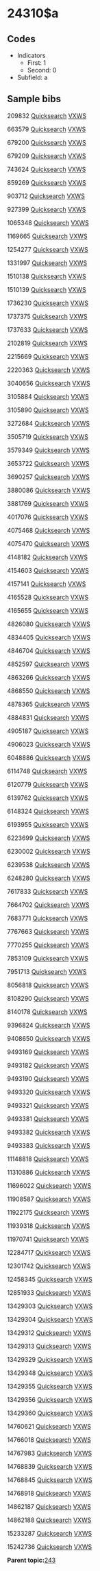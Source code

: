 # 24310$a

## Codes

-   Indicators
    -   First: 1
    -   Second: 0
-   Subfield: a

## Sample bibs

209832 [Quicksearch](https://search.library.yale.edu/catalog/209832) [VXWS](http://prodorbis.library.yale.edu:7014/vxws/GetHoldingsService?bibId=209832)

663579 [Quicksearch](https://search.library.yale.edu/catalog/663579) [VXWS](http://prodorbis.library.yale.edu:7014/vxws/GetHoldingsService?bibId=663579)

679200 [Quicksearch](https://search.library.yale.edu/catalog/679200) [VXWS](http://prodorbis.library.yale.edu:7014/vxws/GetHoldingsService?bibId=679200)

679209 [Quicksearch](https://search.library.yale.edu/catalog/679209) [VXWS](http://prodorbis.library.yale.edu:7014/vxws/GetHoldingsService?bibId=679209)

743624 [Quicksearch](https://search.library.yale.edu/catalog/743624) [VXWS](http://prodorbis.library.yale.edu:7014/vxws/GetHoldingsService?bibId=743624)

859269 [Quicksearch](https://search.library.yale.edu/catalog/859269) [VXWS](http://prodorbis.library.yale.edu:7014/vxws/GetHoldingsService?bibId=859269)

903712 [Quicksearch](https://search.library.yale.edu/catalog/903712) [VXWS](http://prodorbis.library.yale.edu:7014/vxws/GetHoldingsService?bibId=903712)

927399 [Quicksearch](https://search.library.yale.edu/catalog/927399) [VXWS](http://prodorbis.library.yale.edu:7014/vxws/GetHoldingsService?bibId=927399)

1065348 [Quicksearch](https://search.library.yale.edu/catalog/1065348) [VXWS](http://prodorbis.library.yale.edu:7014/vxws/GetHoldingsService?bibId=1065348)

1169665 [Quicksearch](https://search.library.yale.edu/catalog/1169665) [VXWS](http://prodorbis.library.yale.edu:7014/vxws/GetHoldingsService?bibId=1169665)

1254277 [Quicksearch](https://search.library.yale.edu/catalog/1254277) [VXWS](http://prodorbis.library.yale.edu:7014/vxws/GetHoldingsService?bibId=1254277)

1331997 [Quicksearch](https://search.library.yale.edu/catalog/1331997) [VXWS](http://prodorbis.library.yale.edu:7014/vxws/GetHoldingsService?bibId=1331997)

1510138 [Quicksearch](https://search.library.yale.edu/catalog/1510138) [VXWS](http://prodorbis.library.yale.edu:7014/vxws/GetHoldingsService?bibId=1510138)

1510139 [Quicksearch](https://search.library.yale.edu/catalog/1510139) [VXWS](http://prodorbis.library.yale.edu:7014/vxws/GetHoldingsService?bibId=1510139)

1736230 [Quicksearch](https://search.library.yale.edu/catalog/1736230) [VXWS](http://prodorbis.library.yale.edu:7014/vxws/GetHoldingsService?bibId=1736230)

1737375 [Quicksearch](https://search.library.yale.edu/catalog/1737375) [VXWS](http://prodorbis.library.yale.edu:7014/vxws/GetHoldingsService?bibId=1737375)

1737633 [Quicksearch](https://search.library.yale.edu/catalog/1737633) [VXWS](http://prodorbis.library.yale.edu:7014/vxws/GetHoldingsService?bibId=1737633)

2102819 [Quicksearch](https://search.library.yale.edu/catalog/2102819) [VXWS](http://prodorbis.library.yale.edu:7014/vxws/GetHoldingsService?bibId=2102819)

2215669 [Quicksearch](https://search.library.yale.edu/catalog/2215669) [VXWS](http://prodorbis.library.yale.edu:7014/vxws/GetHoldingsService?bibId=2215669)

2220363 [Quicksearch](https://search.library.yale.edu/catalog/2220363) [VXWS](http://prodorbis.library.yale.edu:7014/vxws/GetHoldingsService?bibId=2220363)

3040656 [Quicksearch](https://search.library.yale.edu/catalog/3040656) [VXWS](http://prodorbis.library.yale.edu:7014/vxws/GetHoldingsService?bibId=3040656)

3105884 [Quicksearch](https://search.library.yale.edu/catalog/3105884) [VXWS](http://prodorbis.library.yale.edu:7014/vxws/GetHoldingsService?bibId=3105884)

3105890 [Quicksearch](https://search.library.yale.edu/catalog/3105890) [VXWS](http://prodorbis.library.yale.edu:7014/vxws/GetHoldingsService?bibId=3105890)

3272684 [Quicksearch](https://search.library.yale.edu/catalog/3272684) [VXWS](http://prodorbis.library.yale.edu:7014/vxws/GetHoldingsService?bibId=3272684)

3505719 [Quicksearch](https://search.library.yale.edu/catalog/3505719) [VXWS](http://prodorbis.library.yale.edu:7014/vxws/GetHoldingsService?bibId=3505719)

3579349 [Quicksearch](https://search.library.yale.edu/catalog/3579349) [VXWS](http://prodorbis.library.yale.edu:7014/vxws/GetHoldingsService?bibId=3579349)

3653722 [Quicksearch](https://search.library.yale.edu/catalog/3653722) [VXWS](http://prodorbis.library.yale.edu:7014/vxws/GetHoldingsService?bibId=3653722)

3690257 [Quicksearch](https://search.library.yale.edu/catalog/3690257) [VXWS](http://prodorbis.library.yale.edu:7014/vxws/GetHoldingsService?bibId=3690257)

3880086 [Quicksearch](https://search.library.yale.edu/catalog/3880086) [VXWS](http://prodorbis.library.yale.edu:7014/vxws/GetHoldingsService?bibId=3880086)

3881769 [Quicksearch](https://search.library.yale.edu/catalog/3881769) [VXWS](http://prodorbis.library.yale.edu:7014/vxws/GetHoldingsService?bibId=3881769)

4017076 [Quicksearch](https://search.library.yale.edu/catalog/4017076) [VXWS](http://prodorbis.library.yale.edu:7014/vxws/GetHoldingsService?bibId=4017076)

4075468 [Quicksearch](https://search.library.yale.edu/catalog/4075468) [VXWS](http://prodorbis.library.yale.edu:7014/vxws/GetHoldingsService?bibId=4075468)

4075470 [Quicksearch](https://search.library.yale.edu/catalog/4075470) [VXWS](http://prodorbis.library.yale.edu:7014/vxws/GetHoldingsService?bibId=4075470)

4148182 [Quicksearch](https://search.library.yale.edu/catalog/4148182) [VXWS](http://prodorbis.library.yale.edu:7014/vxws/GetHoldingsService?bibId=4148182)

4154603 [Quicksearch](https://search.library.yale.edu/catalog/4154603) [VXWS](http://prodorbis.library.yale.edu:7014/vxws/GetHoldingsService?bibId=4154603)

4157141 [Quicksearch](https://search.library.yale.edu/catalog/4157141) [VXWS](http://prodorbis.library.yale.edu:7014/vxws/GetHoldingsService?bibId=4157141)

4165528 [Quicksearch](https://search.library.yale.edu/catalog/4165528) [VXWS](http://prodorbis.library.yale.edu:7014/vxws/GetHoldingsService?bibId=4165528)

4165655 [Quicksearch](https://search.library.yale.edu/catalog/4165655) [VXWS](http://prodorbis.library.yale.edu:7014/vxws/GetHoldingsService?bibId=4165655)

4826080 [Quicksearch](https://search.library.yale.edu/catalog/4826080) [VXWS](http://prodorbis.library.yale.edu:7014/vxws/GetHoldingsService?bibId=4826080)

4834405 [Quicksearch](https://search.library.yale.edu/catalog/4834405) [VXWS](http://prodorbis.library.yale.edu:7014/vxws/GetHoldingsService?bibId=4834405)

4846704 [Quicksearch](https://search.library.yale.edu/catalog/4846704) [VXWS](http://prodorbis.library.yale.edu:7014/vxws/GetHoldingsService?bibId=4846704)

4852597 [Quicksearch](https://search.library.yale.edu/catalog/4852597) [VXWS](http://prodorbis.library.yale.edu:7014/vxws/GetHoldingsService?bibId=4852597)

4863266 [Quicksearch](https://search.library.yale.edu/catalog/4863266) [VXWS](http://prodorbis.library.yale.edu:7014/vxws/GetHoldingsService?bibId=4863266)

4868550 [Quicksearch](https://search.library.yale.edu/catalog/4868550) [VXWS](http://prodorbis.library.yale.edu:7014/vxws/GetHoldingsService?bibId=4868550)

4878365 [Quicksearch](https://search.library.yale.edu/catalog/4878365) [VXWS](http://prodorbis.library.yale.edu:7014/vxws/GetHoldingsService?bibId=4878365)

4884831 [Quicksearch](https://search.library.yale.edu/catalog/4884831) [VXWS](http://prodorbis.library.yale.edu:7014/vxws/GetHoldingsService?bibId=4884831)

4905187 [Quicksearch](https://search.library.yale.edu/catalog/4905187) [VXWS](http://prodorbis.library.yale.edu:7014/vxws/GetHoldingsService?bibId=4905187)

4906023 [Quicksearch](https://search.library.yale.edu/catalog/4906023) [VXWS](http://prodorbis.library.yale.edu:7014/vxws/GetHoldingsService?bibId=4906023)

6048886 [Quicksearch](https://search.library.yale.edu/catalog/6048886) [VXWS](http://prodorbis.library.yale.edu:7014/vxws/GetHoldingsService?bibId=6048886)

6114748 [Quicksearch](https://search.library.yale.edu/catalog/6114748) [VXWS](http://prodorbis.library.yale.edu:7014/vxws/GetHoldingsService?bibId=6114748)

6120779 [Quicksearch](https://search.library.yale.edu/catalog/6120779) [VXWS](http://prodorbis.library.yale.edu:7014/vxws/GetHoldingsService?bibId=6120779)

6139762 [Quicksearch](https://search.library.yale.edu/catalog/6139762) [VXWS](http://prodorbis.library.yale.edu:7014/vxws/GetHoldingsService?bibId=6139762)

6148324 [Quicksearch](https://search.library.yale.edu/catalog/6148324) [VXWS](http://prodorbis.library.yale.edu:7014/vxws/GetHoldingsService?bibId=6148324)

6193955 [Quicksearch](https://search.library.yale.edu/catalog/6193955) [VXWS](http://prodorbis.library.yale.edu:7014/vxws/GetHoldingsService?bibId=6193955)

6223699 [Quicksearch](https://search.library.yale.edu/catalog/6223699) [VXWS](http://prodorbis.library.yale.edu:7014/vxws/GetHoldingsService?bibId=6223699)

6230002 [Quicksearch](https://search.library.yale.edu/catalog/6230002) [VXWS](http://prodorbis.library.yale.edu:7014/vxws/GetHoldingsService?bibId=6230002)

6239538 [Quicksearch](https://search.library.yale.edu/catalog/6239538) [VXWS](http://prodorbis.library.yale.edu:7014/vxws/GetHoldingsService?bibId=6239538)

6248280 [Quicksearch](https://search.library.yale.edu/catalog/6248280) [VXWS](http://prodorbis.library.yale.edu:7014/vxws/GetHoldingsService?bibId=6248280)

7617833 [Quicksearch](https://search.library.yale.edu/catalog/7617833) [VXWS](http://prodorbis.library.yale.edu:7014/vxws/GetHoldingsService?bibId=7617833)

7664702 [Quicksearch](https://search.library.yale.edu/catalog/7664702) [VXWS](http://prodorbis.library.yale.edu:7014/vxws/GetHoldingsService?bibId=7664702)

7683771 [Quicksearch](https://search.library.yale.edu/catalog/7683771) [VXWS](http://prodorbis.library.yale.edu:7014/vxws/GetHoldingsService?bibId=7683771)

7767663 [Quicksearch](https://search.library.yale.edu/catalog/7767663) [VXWS](http://prodorbis.library.yale.edu:7014/vxws/GetHoldingsService?bibId=7767663)

7770255 [Quicksearch](https://search.library.yale.edu/catalog/7770255) [VXWS](http://prodorbis.library.yale.edu:7014/vxws/GetHoldingsService?bibId=7770255)

7853109 [Quicksearch](https://search.library.yale.edu/catalog/7853109) [VXWS](http://prodorbis.library.yale.edu:7014/vxws/GetHoldingsService?bibId=7853109)

7951713 [Quicksearch](https://search.library.yale.edu/catalog/7951713) [VXWS](http://prodorbis.library.yale.edu:7014/vxws/GetHoldingsService?bibId=7951713)

8056818 [Quicksearch](https://search.library.yale.edu/catalog/8056818) [VXWS](http://prodorbis.library.yale.edu:7014/vxws/GetHoldingsService?bibId=8056818)

8108290 [Quicksearch](https://search.library.yale.edu/catalog/8108290) [VXWS](http://prodorbis.library.yale.edu:7014/vxws/GetHoldingsService?bibId=8108290)

8140178 [Quicksearch](https://search.library.yale.edu/catalog/8140178) [VXWS](http://prodorbis.library.yale.edu:7014/vxws/GetHoldingsService?bibId=8140178)

9396824 [Quicksearch](https://search.library.yale.edu/catalog/9396824) [VXWS](http://prodorbis.library.yale.edu:7014/vxws/GetHoldingsService?bibId=9396824)

9408650 [Quicksearch](https://search.library.yale.edu/catalog/9408650) [VXWS](http://prodorbis.library.yale.edu:7014/vxws/GetHoldingsService?bibId=9408650)

9493169 [Quicksearch](https://search.library.yale.edu/catalog/9493169) [VXWS](http://prodorbis.library.yale.edu:7014/vxws/GetHoldingsService?bibId=9493169)

9493182 [Quicksearch](https://search.library.yale.edu/catalog/9493182) [VXWS](http://prodorbis.library.yale.edu:7014/vxws/GetHoldingsService?bibId=9493182)

9493190 [Quicksearch](https://search.library.yale.edu/catalog/9493190) [VXWS](http://prodorbis.library.yale.edu:7014/vxws/GetHoldingsService?bibId=9493190)

9493320 [Quicksearch](https://search.library.yale.edu/catalog/9493320) [VXWS](http://prodorbis.library.yale.edu:7014/vxws/GetHoldingsService?bibId=9493320)

9493321 [Quicksearch](https://search.library.yale.edu/catalog/9493321) [VXWS](http://prodorbis.library.yale.edu:7014/vxws/GetHoldingsService?bibId=9493321)

9493381 [Quicksearch](https://search.library.yale.edu/catalog/9493381) [VXWS](http://prodorbis.library.yale.edu:7014/vxws/GetHoldingsService?bibId=9493381)

9493382 [Quicksearch](https://search.library.yale.edu/catalog/9493382) [VXWS](http://prodorbis.library.yale.edu:7014/vxws/GetHoldingsService?bibId=9493382)

9493383 [Quicksearch](https://search.library.yale.edu/catalog/9493383) [VXWS](http://prodorbis.library.yale.edu:7014/vxws/GetHoldingsService?bibId=9493383)

11148818 [Quicksearch](https://search.library.yale.edu/catalog/11148818) [VXWS](http://prodorbis.library.yale.edu:7014/vxws/GetHoldingsService?bibId=11148818)

11310886 [Quicksearch](https://search.library.yale.edu/catalog/11310886) [VXWS](http://prodorbis.library.yale.edu:7014/vxws/GetHoldingsService?bibId=11310886)

11696022 [Quicksearch](https://search.library.yale.edu/catalog/11696022) [VXWS](http://prodorbis.library.yale.edu:7014/vxws/GetHoldingsService?bibId=11696022)

11908587 [Quicksearch](https://search.library.yale.edu/catalog/11908587) [VXWS](http://prodorbis.library.yale.edu:7014/vxws/GetHoldingsService?bibId=11908587)

11922175 [Quicksearch](https://search.library.yale.edu/catalog/11922175) [VXWS](http://prodorbis.library.yale.edu:7014/vxws/GetHoldingsService?bibId=11922175)

11939318 [Quicksearch](https://search.library.yale.edu/catalog/11939318) [VXWS](http://prodorbis.library.yale.edu:7014/vxws/GetHoldingsService?bibId=11939318)

11970741 [Quicksearch](https://search.library.yale.edu/catalog/11970741) [VXWS](http://prodorbis.library.yale.edu:7014/vxws/GetHoldingsService?bibId=11970741)

12284717 [Quicksearch](https://search.library.yale.edu/catalog/12284717) [VXWS](http://prodorbis.library.yale.edu:7014/vxws/GetHoldingsService?bibId=12284717)

12301742 [Quicksearch](https://search.library.yale.edu/catalog/12301742) [VXWS](http://prodorbis.library.yale.edu:7014/vxws/GetHoldingsService?bibId=12301742)

12458345 [Quicksearch](https://search.library.yale.edu/catalog/12458345) [VXWS](http://prodorbis.library.yale.edu:7014/vxws/GetHoldingsService?bibId=12458345)

12851933 [Quicksearch](https://search.library.yale.edu/catalog/12851933) [VXWS](http://prodorbis.library.yale.edu:7014/vxws/GetHoldingsService?bibId=12851933)

13429303 [Quicksearch](https://search.library.yale.edu/catalog/13429303) [VXWS](http://prodorbis.library.yale.edu:7014/vxws/GetHoldingsService?bibId=13429303)

13429304 [Quicksearch](https://search.library.yale.edu/catalog/13429304) [VXWS](http://prodorbis.library.yale.edu:7014/vxws/GetHoldingsService?bibId=13429304)

13429312 [Quicksearch](https://search.library.yale.edu/catalog/13429312) [VXWS](http://prodorbis.library.yale.edu:7014/vxws/GetHoldingsService?bibId=13429312)

13429313 [Quicksearch](https://search.library.yale.edu/catalog/13429313) [VXWS](http://prodorbis.library.yale.edu:7014/vxws/GetHoldingsService?bibId=13429313)

13429329 [Quicksearch](https://search.library.yale.edu/catalog/13429329) [VXWS](http://prodorbis.library.yale.edu:7014/vxws/GetHoldingsService?bibId=13429329)

13429348 [Quicksearch](https://search.library.yale.edu/catalog/13429348) [VXWS](http://prodorbis.library.yale.edu:7014/vxws/GetHoldingsService?bibId=13429348)

13429355 [Quicksearch](https://search.library.yale.edu/catalog/13429355) [VXWS](http://prodorbis.library.yale.edu:7014/vxws/GetHoldingsService?bibId=13429355)

13429356 [Quicksearch](https://search.library.yale.edu/catalog/13429356) [VXWS](http://prodorbis.library.yale.edu:7014/vxws/GetHoldingsService?bibId=13429356)

13429360 [Quicksearch](https://search.library.yale.edu/catalog/13429360) [VXWS](http://prodorbis.library.yale.edu:7014/vxws/GetHoldingsService?bibId=13429360)

14760621 [Quicksearch](https://search.library.yale.edu/catalog/14760621) [VXWS](http://prodorbis.library.yale.edu:7014/vxws/GetHoldingsService?bibId=14760621)

14766018 [Quicksearch](https://search.library.yale.edu/catalog/14766018) [VXWS](http://prodorbis.library.yale.edu:7014/vxws/GetHoldingsService?bibId=14766018)

14767983 [Quicksearch](https://search.library.yale.edu/catalog/14767983) [VXWS](http://prodorbis.library.yale.edu:7014/vxws/GetHoldingsService?bibId=14767983)

14768839 [Quicksearch](https://search.library.yale.edu/catalog/14768839) [VXWS](http://prodorbis.library.yale.edu:7014/vxws/GetHoldingsService?bibId=14768839)

14768845 [Quicksearch](https://search.library.yale.edu/catalog/14768845) [VXWS](http://prodorbis.library.yale.edu:7014/vxws/GetHoldingsService?bibId=14768845)

14768918 [Quicksearch](https://search.library.yale.edu/catalog/14768918) [VXWS](http://prodorbis.library.yale.edu:7014/vxws/GetHoldingsService?bibId=14768918)

14862187 [Quicksearch](https://search.library.yale.edu/catalog/14862187) [VXWS](http://prodorbis.library.yale.edu:7014/vxws/GetHoldingsService?bibId=14862187)

14862188 [Quicksearch](https://search.library.yale.edu/catalog/14862188) [VXWS](http://prodorbis.library.yale.edu:7014/vxws/GetHoldingsService?bibId=14862188)

15233287 [Quicksearch](https://search.library.yale.edu/catalog/15233287) [VXWS](http://prodorbis.library.yale.edu:7014/vxws/GetHoldingsService?bibId=15233287)

15242736 [Quicksearch](https://search.library.yale.edu/catalog/15242736) [VXWS](http://prodorbis.library.yale.edu:7014/vxws/GetHoldingsService?bibId=15242736)

**Parent topic:**[243](../../tags/243/243.md)

